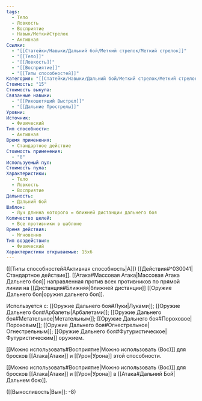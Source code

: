 ```yaml
---
tags:
  - Тело
  - Ловкость
  - Восприятие
  - Навык/МеткийСтрелок
  - Активная
Ссылки:
  - "[[Статейки/Навыки/Дальний бой/Меткий стрелок/Меткий стрелок]]"
  - "[[Тело]]"
  - "[[Ловкость]]"
  - "[[Восприятие]]"
  - "[[Типы способностей]]"
Категория: "[[Статейки/Навыки/Дальний бой/Меткий стрелок/Меткий стрелок]]"
Стоимость: "15"
Стоимость выкупа:
Связанные навыки:
  - "[[Рикошетящий Выстрел]]"
  - "[[Дальние Прострелы]]"
Уровни:
Источник:
  - Физический
Тип способности:
  - Активная
Время применения:
  - Стандартное действие
Стоимость применения:
  - "8"
Используемый пул:
Стоимость пула:
Характеристики:
  - Тело
  - Ловкость
  - Восприятие
Дальность:
  - Дальний бой
Шаблон:
  - Луч длинна которого = ближней дистанции дальнего боя
Количество целей:
  - Все противники в шаблоне
Время действия:
  - Мгновенно
Тип воздействия:
  - Физический
Характеристики открываемые: 15x6
---
```

([[Типы способностей#Активная способность|А]]) [[Действия#^030041|Стандартное действие]]. [[Атака#Массовая Атака|Массовая Атака Дальнего боя]] направленная против всех противников по прямой линии на [[Дистанция#Ближняя|ближней дистанции]] [[Оружие Дальнего боя|оружия дальнего боя]]. 

Используется с: [[Оружие Дальнего боя#Луки|Луками]]; [[Оружие Дальнего боя#Арбалеты|Арбалетами]]; [[Оружие Дальнего боя#Метательное|Метательным]]; [[Оружие Дальнего боя#Пороховое|Пороховым]]; [[Оружие Дальнего боя#Огнестрельное|Огнестрельным]]; [[Оружие Дальнего боя#Футуристическое|Футуристическим]] оружием.

[[Можно использовать#Восприятие|Можно использовать (Вос)]] для бросков [[Атака|Атаки]] и [[Урон|Урона]] этой способности. 

[[Можно использовать#Восприятие|Можно использовать (Вос)]] для бросков [[Атака|Атаки]] и [[Урон|Урона]] в [[Атака#Дальний Бой|Дальнем бою]].

([[Выносливость|Вын]]: -8)